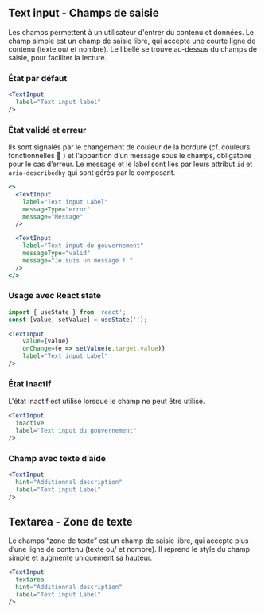 ## Text input - Champs de saisie
Les champs permettent à un utilisateur d'entrer du contenu et données.
Le champ simple est un champ de saisie libre, qui accepte une courte ligne de contenu (texte ou/ et nombre). Le libellé se trouve au-dessus du champs de saisie, pour faciliter la lecture.

### État par défaut

```jsx
<TextInput
  label="Text input label"
/>
```

### État validé et erreur

Ils sont signalés par le changement de couleur de la bordure (cf. couleurs fonctionnelles 🔗 ) et l’apparition d’un message sous le champs, obligatoire pour le cas d’erreur.
Le message et le label sont liés par leurs attribut `id` et `aria-describedby` qui sont gérés par le composant.

```jsx
<>
  <TextInput
    label="Text input Label"
    messageType="error"
    message="Message"
  />

  <TextInput
    label="Text input du gouvernement"
    messageType="valid"
    message="Je suis un message ! "
  />
</>
```

### Usage avec React state

```jsx
import { useState } from 'react';
const [value, setValue] = useState('');

<TextInput
    value={value}
    onChange={e => setValue(e.target.value)}
    label="Text input Label"
/>
```

### État inactif

L'état inactif est utilisé lorsque le champ ne peut être utilisé.

```jsx
<TextInput
  inactive
  label="Text input du gouvernement"
/>
```

### Champ avec texte d’aide

```jsx
<TextInput
  hint="Additionnal description"
  label="Text input Label"
/>
```

## Textarea - Zone de texte
Le champs “zone de texte” est un champ de saisie libre, qui accepte plus d’une ligne de contenu (texte ou/ et nombre). Il reprend le style du champ simple et augmente uniquement sa hauteur.

```jsx
<TextInput
  textarea
  hint="Additionnal description"
  label="Text input Label"
/>
```

